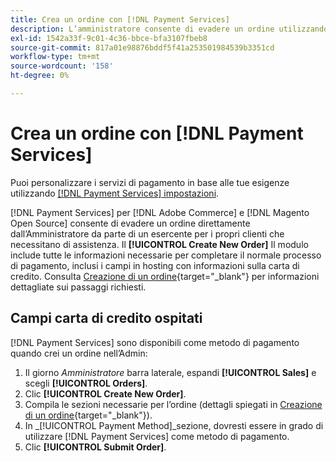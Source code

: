 ```yaml
---
title: Crea un ordine con [!DNL Payment Services]
description: L’amministratore consente di evadere un ordine utilizzando [!DNL Payment Services] direttamente dall’amministratore da un commerciante per i suoi clienti che hanno bisogno di assistenza.
exl-id: 1542a33f-9c01-4c36-bbce-bfa3107fbeb8
source-git-commit: 817a01e98876bddf5f41a253501984539b3351cd
workflow-type: tm+mt
source-wordcount: '158'
ht-degree: 0%

---
```


# Crea un ordine con [!DNL Payment Services]

Puoi personalizzare i servizi di pagamento in base alle tue esigenze utilizzando [[!DNL Payment Services] impostazioni](settings.md).

[!DNL Payment Services] per [!DNL Adobe Commerce] e [!DNL Magento Open Source] consente di evadere un ordine direttamente dall’Amministratore da parte di un esercente per i propri clienti che necessitano di assistenza. Il **[!UICONTROL Create New Order]** Il modulo include tutte le informazioni necessarie per completare il normale processo di pagamento, inclusi i campi in hosting con informazioni sulla carta di credito. Consulta [Creazione di un ordine](https://docs.magento.com/user-guide/customers/customer-account-create-order.html){target="_blank"} per informazioni dettagliate sui passaggi richiesti.

## Campi carta di credito ospitati

[!DNL Payment Services] sono disponibili come metodo di pagamento quando crei un ordine nell’Admin:

1. Il giorno _Amministratore_ barra laterale, espandi **[!UICONTROL Sales]** e scegli **[!UICONTROL Orders]**.
1. Clic **[!UICONTROL Create New Order]**.
1. Compila le sezioni necessarie per l’ordine (dettagli spiegati in [Creazione di un ordine](https://docs.magento.com/user-guide/customers/customer-account-create-order.html){target="_blank"}).
1. In _[!UICONTROL Payment Method]_sezione, dovresti essere in grado di utilizzare [!DNL Payment Services] come metodo di pagamento.
1. Clic **[!UICONTROL Submit Order]**.
